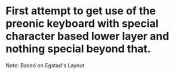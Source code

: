 # First attempt to get use of the preonic keyboard with special character based lower layer and nothing special beyond that.

Note: Based on Egstad's Layout
